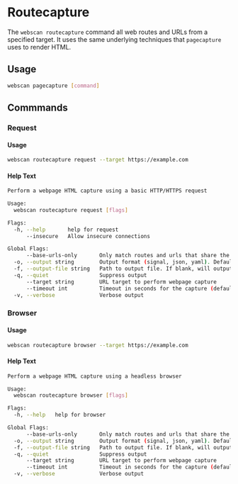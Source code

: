 # Routecapture

The `webscan routecapture` command all web routes and URLs from a specified target. It uses the same underlying techniques that `pagecapture` uses to render HTML.

## Usage

```bash
webscan pagecapture [command]
```

## Commmands

### Request

#### Usage

```bash
webscan routecapture request --target https://example.com
```

#### Help Text

```bash
Perform a webpage HTML capture using a basic HTTP/HTTPS request

Usage:
  webscan routecapture request [flags]

Flags:
  -h, --help       help for request
      --insecure   Allow insecure connections

Global Flags:
      --base-urls-only       Only match routes and urls that share the base URLs domain (default true)
  -o, --output string        Output format (signal, json, yaml). Default value is signal (default "signal")
  -f, --output-file string   Path to output file. If blank, will output to STDOUT
  -q, --quiet                Suppress output
      --target string        URL target to perform webpage capture
      --timeout int          Timeout in seconds for the capture (default 30)
  -v, --verbose              Verbose output
```

### Browser

#### Usage

```bash
webscan routecapture browser --target https://example.com
```

#### Help Text

```bash
Perform a webpage HTML capture using a headless browser

Usage:
  webscan routecapture browser [flags]

Flags:
  -h, --help   help for browser

Global Flags:
      --base-urls-only       Only match routes and urls that share the base URLs domain (default true)
  -o, --output string        Output format (signal, json, yaml). Default value is signal (default "signal")
  -f, --output-file string   Path to output file. If blank, will output to STDOUT
  -q, --quiet                Suppress output
      --target string        URL target to perform webpage capture
      --timeout int          Timeout in seconds for the capture (default 30)
  -v, --verbose              Verbose output
```